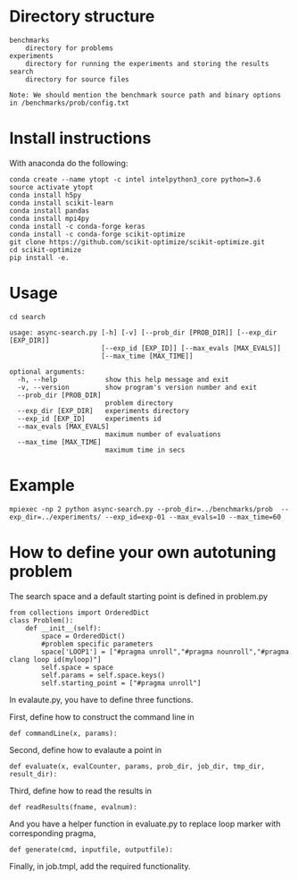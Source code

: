Directory structure 
===================
```
benchmarks
    directory for problems
experiments
    directory for running the experiments and storing the results
search
    directory for source files
    
Note: We should mention the benchmark source path and binary options in /benchmarks/prob/config.txt
```
Install instructions
====================

With anaconda do the following:

```
conda create --name ytopt -c intel intelpython3_core python=3.6
source activate ytopt
conda install h5py
conda install scikit-learn
conda install pandas
conda install mpi4py
conda install -c conda-forge keras
conda install -c conda-forge scikit-optimize
git clone https://github.com/scikit-optimize/scikit-optimize.git
cd scikit-optimize
pip install -e.
```
Usage
=====
```
cd search

usage: async-search.py [-h] [-v] [--prob_dir [PROB_DIR]] [--exp_dir [EXP_DIR]]
                       [--exp_id [EXP_ID]] [--max_evals [MAX_EVALS]]
                       [--max_time [MAX_TIME]]

optional arguments:
  -h, --help            show this help message and exit
  -v, --version         show program's version number and exit
  --prob_dir [PROB_DIR]
                        problem directory
  --exp_dir [EXP_DIR]   experiments directory
  --exp_id [EXP_ID]     experiments id
  --max_evals [MAX_EVALS]
                        maximum number of evaluations
  --max_time [MAX_TIME]
                        maximum time in secs
```
Example
=======
```
mpiexec -np 2 python async-search.py --prob_dir=../benchmarks/prob  --exp_dir=../experiments/ --exp_id=exp-01 --max_evals=10 --max_time=60 
```
How to define your own autotuning problem
=========================================
The search space and a default starting point is defined in problem.py

```
from collections import OrderedDict
class Problem():
    def __init__(self):
        space = OrderedDict()
        #problem specific parameters
        space['LOOP1'] = ["#pragma unroll","#pragma nounroll","#pragma clang loop id(myloop)"]
        self.space = space
        self.params = self.space.keys()
        self.starting_point = ["#pragma unroll"]
```
In evalaute.py, you have to define three functions.

First, define how to construct the command line in 
```
def commandLine(x, params):
```

Second, define how to evalaute a point in
```
def evaluate(x, evalCounter, params, prob_dir, job_dir, tmp_dir, result_dir):
```

Third, define how to read the results in 
```
def readResults(fname, evalnum):
```

And you have a helper function in evaluate.py to replace loop marker with corresponding pragma,
```
def generate(cmd, inputfile, outputfile):
```

Finally, in job.tmpl, add the required functionality.
